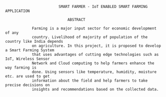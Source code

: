            				SMART FARMER - IoT ENABLED SMART FARMING APPLICATION

								ABSTRACT 
											
				Farming is a major input sector for economic development of any
				country. Livelihood of majority of population of the country like India depends
				on agriculture. In this project, it is proposed to develop a Smart Farming System
				that uses advantages of cutting edge technologies such as IoT, Wireless Sensor
				Network and Cloud computing to help farmers enhance the way farming is
				done. Using sensors like temperature, humidity, moisture etc. are used to get
				information about the field and help farmers to take precise decisions on
				insights and recommendations based on the collected data.                                              
